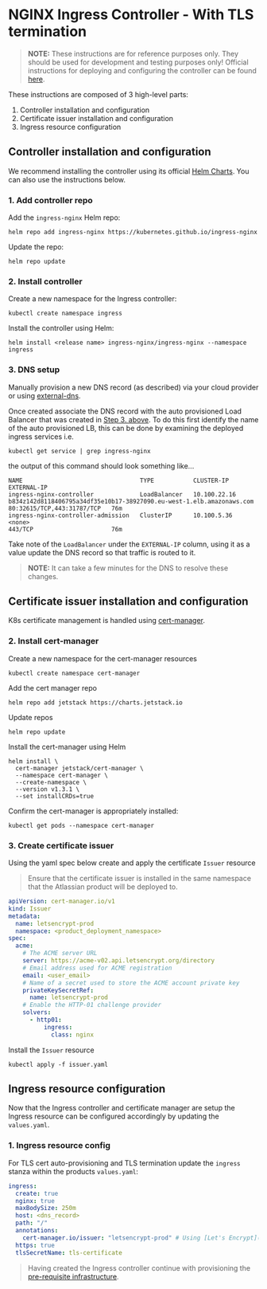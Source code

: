 # NGINX Ingress Controller - With TLS termination
> **NOTE:** These instructions are for reference purposes only. They should be used for development and testing purposes only! Official instructions for deploying and configuring the controller can be found [here](https://kubernetes.github.io/ingress-nginx/deploy/).

These instructions are composed of 3 high-level parts:

1. Controller installation and configuration
2. Certificate issuer installation and configuration
3. Ingress resource configuration

## Controller installation and configuration
We recommend installing the controller using its official [Helm Charts](https://github.com/kubernetes/ingress-nginx/tree/master/charts/ingress-nginx). You can also use the instructions below.

### 1. Add controller repo
Add the `ingress-nginx` Helm repo:
```shell
helm repo add ingress-nginx https://kubernetes.github.io/ingress-nginx
```
Update the repo:
```shell
helm repo update
```

### 2. Install controller
Create a new namespace for the Ingress controller:
```shell
kubectl create namespace ingress
```
Install the controller using Helm:
```shell
helm install <release name> ingress-nginx/ingress-nginx --namespace ingress
```

### 3. DNS setup
Manually provision a new DNS record (as described) via your cloud provider or using [external-dns](https://github.com/kubernetes-sigs/external-dns).

Once created associate the DNS record with the auto provisioned Load Balancer that was created in [Step 3. above](#3.-Install). To do this first identify the name of the auto provisioned LB, this can be done by examining the deployed ingress services i.e.
```shell
kubectl get service | grep ingress-nginx    
```
the output of this command should look something like...
```shell
NAME                                 TYPE           CLUSTER-IP      EXTERNAL-IP
ingress-nginx-controller             LoadBalancer   10.100.22.16    b834z142d8118406795a34df35e10b17-38927090.eu-west-1.elb.amazonaws.com   80:32615/TCP,443:31787/TCP   76m
ingress-nginx-controller-admission   ClusterIP      10.100.5.36     <none>                                                                  443/TCP                      76m
```
Take note of the `LoadBalancer` under the `EXTERNAL-IP` column, using it as a value update the DNS record so that traffic is routed to it.

> **NOTE:** It can take a few minutes for the DNS to resolve these changes.

## Certificate issuer installation and configuration
K8s certificate management is handled using [cert-manager](https://cert-manager.io/).

### 2. Install cert-manager
Create a new namespace for the cert-manager resources
```shell
kubectl create namespace cert-manager
```

Add the cert manager repo
```shell
helm repo add jetstack https://charts.jetstack.io
```

Update repos
```shell
helm repo update
```

Install the cert-manager using Helm
```shell
helm install \
  cert-manager jetstack/cert-manager \
  --namespace cert-manager \
  --create-namespace \
  --version v1.3.1 \
  --set installCRDs=true
```

Confirm the cert-manager is appropriately installed:
```shell
kubectl get pods --namespace cert-manager
```

### 3. Create certificate issuer
Using the yaml spec below create and apply the certificate `Issuer` resource
> Ensure that the certificate issuer is installed in the same namespace that the Atlassian product will be deployed to.

```yaml
apiVersion: cert-manager.io/v1
kind: Issuer
metadata:
  name: letsencrypt-prod
  namespace: <product_deployment_namespace>
spec:
  acme:
    # The ACME server URL
    server: https://acme-v02.api.letsencrypt.org/directory
    # Email address used for ACME registration
    email: <user_email>
    # Name of a secret used to store the ACME account private key
    privateKeySecretRef:
      name: letsencrypt-prod
    # Enable the HTTP-01 challenge provider
    solvers:
      - http01:
          ingress:
            class: nginx
```
Install the `Issuer` resource
```shell
kubectl apply -f issuer.yaml
```

## Ingress resource configuration
Now that the Ingress controller and certificate manager are setup the Ingress resource can be configured accordingly by updating the `values.yaml`.

### 1. Ingress resource config
For TLS cert auto-provisioning and TLS termination update the `ingress` stanza within the products `values.yaml`:
```yaml
ingress:
  create: true
  nginx: true
  maxBodySize: 250m
  host: <dns_record>
  path: "/"
  annotations:
    cert-manager.io/issuer: "letsencrypt-prod" # Using [Let's Encrypt](https://letsencrypt.org/
  https: true
  tlsSecretName: tls-certificate
```

> Having created the Ingress controller continue with provisioning the [pre-requisite infrastructure](../../PREREQUISITES.md).